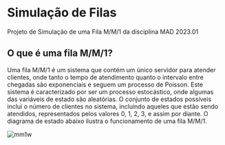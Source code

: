 # Simulação de Filas

Projeto de Simulação de uma Fila M/M/1 da disciplina MAD 2023.01

## O que é uma fila M/M/1?

Uma fila M/M/1 é um sistema que contém um único servidor para atender clientes, onde tanto o tempo de atendimento quanto o intervalo entre chegadas são exponenciais e seguem um processo de Poisson. Este sistema é caracterizado por ser um processo estocástico, onde algumas das variáveis de estado são aleatórias. O conjunto de estados possíveis inclui o número de clientes no sistema, incluindo aqueles que estão sendo atendidos, representados pelos valores 0, 1, 2, 3, e assim por diante. O diagrama de estado abaixo ilustra o funcionamento de uma fila M/M/1.

![mm1](https://encrypted-tbn0.gstatic.com/images?q=tbn:ANd9GcRGt76gFxBmh4ed4rrE_ozKqWgnqjwhSvzhrxdy9bluP1BuJK3gMDo2z3mersDHqtcnn70&usqp=CAU)w

